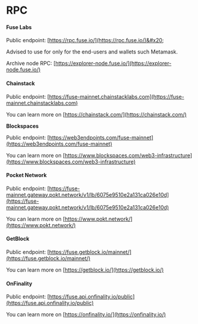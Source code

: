 # RPC

#### Fuse Labs

Public endpoint: [https://rpc.fuse.io/](https://rpc.fuse.io/)​&#x20;

Advised to use for only for the end-users and wallets such Metamask.

Archive node RPC:  [https://explorer-node.fuse.io/](https://explorer-node.fuse.io/)

#### Chainstack

Public endpoint:  [https://fuse-mainnet.chainstacklabs.com](https://fuse-mainnet.chainstacklabs.com)

You can learn more on [https://chainstack.com/](https://chainstack.com/)

**Blockspaces**

Public endpoint:  [https://web3endpoints.com/fuse-mainnet](https://web3endpoints.com/fuse-mainnet)

You can learn more on [https://www.blockspaces.com/web3-infrastructure](https://www.blockspaces.com/web3-infrastructure)

#### Pocket Network

Public endpoint: [https://fuse-mainnet.gateway.pokt.network/v1/lb/6075e9510e2a131ca026e10d](https://fuse-mainnet.gateway.pokt.network/v1/lb/6075e9510e2a131ca026e10d)​

You can learn more on [https://www.pokt.network/](https://www.pokt.network/)

#### GetBlock

Public endpoint: [https://fuse.getblock.io/mainnet/](https://fuse.getblock.io/mainnet/)

You can learn more on [https://getblock.io/](https://getblock.io/)


#### OnFinality

Public endpoint: [https://fuse.api.onfinality.io/public](https://fuse.api.onfinality.io/public)

You can learn more on [https://onfinality.io/](https://onfinality.io/)
